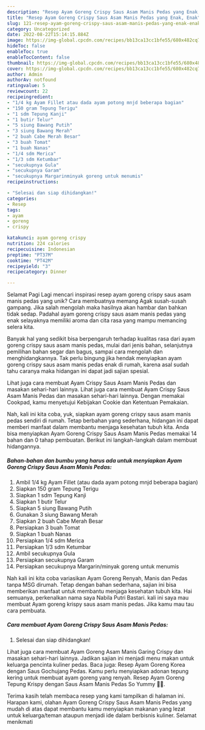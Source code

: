 ```yaml
---
description: "Resep Ayam Goreng Crispy Saus Asam Manis Pedas yang Enak, Enak"
title: "Resep Ayam Goreng Crispy Saus Asam Manis Pedas yang Enak, Enak"
slug: 121-resep-ayam-goreng-crispy-saus-asam-manis-pedas-yang-enak-enak
category: Uncategorized
date: 2022-08-22T15:14:15.884Z
image: https://img-global.cpcdn.com/recipes/bb13ca13cc1bfe55/680x482cq70/ayam-goreng-crispy-saus-asam-manis-pedas-foto-resep-utama.jpg
hideToc: false
enableToc: true
enableTocContent: false
thumbnail: https://img-global.cpcdn.com/recipes/bb13ca13cc1bfe55/680x482cq70/ayam-goreng-crispy-saus-asam-manis-pedas-foto-resep-utama.jpg
cover: https://img-global.cpcdn.com/recipes/bb13ca13cc1bfe55/680x482cq70/ayam-goreng-crispy-saus-asam-manis-pedas-foto-resep-utama.jpg
author: Admin
authorAv: notfound
ratingvalue: 5
reviewcount: 22
recipeingredient:
- "1/4 kg Ayam Fillet atau dada ayam potong mnjd beberapa bagian"
- "150 gram Tepung Terigu"
- "1 sdm Tepung Kanji"
- "1 butir Telur"
- "5 siung Bawang Putih"
- "3 siung Bawang Merah"
- "2 buah Cabe Merah Besar"
- "3 buah Tomat"
- "1 buah Nanas"
- "1/4 sdm Merica"
- "1/3 sdm Ketumbar"
- "secukupnya Gula"
- "secukupnya Garam"
- "secukupnya Margarinminyak goreng untuk menumis"
recipeinstructions:

- "Selesai dan siap dihidangkan!"
categories:
- Resep
tags:
- ayam
- goreng
- crispy

katakunci: ayam goreng crispy 
nutrition: 224 calories
recipecuisine: Indonesian
preptime: "PT37M"
cooktime: "PT42M"
recipeyield: "3"
recipecategory: Dinner

---
```



Selamat Pagi Lagi mencari inspirasi resep ayam goreng crispy saus asam manis pedas yang unik? Cara membuatnya memang Agak susah-susah gampang. Jika salah mengolah maka hasilnya akan hambar dan bahkan tidak sedap. Padahal ayam goreng crispy saus asam manis pedas yang enak selayaknya memiliki aroma dan cita rasa yang mampu memancing selera kita.


Banyak hal yang sedikit bisa berpengaruh terhadap kualitas rasa dari ayam goreng crispy saus asam manis pedas, mulai dari jenis bahan, selanjutnya pemilihan bahan segar dan bagus, sampai cara mengolah dan menghidangkannya. Tak perlu bingung jika hendak menyiapkan ayam goreng crispy saus asam manis pedas enak di rumah, karena asal sudah tahu caranya maka hidangan ini dapat jadi sajian spesial.

Lihat juga cara membuat Ayam Crispy Saus Asam Manis Pedas dan masakan sehari-hari lainnya. Lihat juga cara membuat Ayam Crispy Saus Asam Manis Pedas dan masakan sehari-hari lainnya. Dengan memakai Cookpad, kamu menyetujui Kebijakan Cookie dan Ketentuan Pemakaian.


Nah, kali ini kita coba, yuk, siapkan ayam goreng crispy saus asam manis pedas sendiri di rumah. Tetap berbahan yang sederhana, hidangan ini dapat memberi manfaat dalam membantu menjaga kesehatan tubuh kita. Anda bisa menyiapkan Ayam Goreng Crispy Saus Asam Manis Pedas memakai 14 bahan dan 0 tahap pembuatan. Berikut ini langkah-langkah dalam membuat hidangannya.

<!--inarticleads1-->

##### Bahan-bahan dan bumbu yang harus ada untuk menyiapkan Ayam Goreng Crispy Saus Asam Manis Pedas:

1. Ambil 1/4 kg Ayam Fillet (atau dada ayam potong mnjd beberapa bagian)
1. Siapkan 150 gram Tepung Terigu
1. Siapkan 1 sdm Tepung Kanji
1. Siapkan 1 butir Telur
1. Siapkan 5 siung Bawang Putih
1. Gunakan 3 siung Bawang Merah
1. Siapkan 2 buah Cabe Merah Besar
1. Persiapkan 3 buah Tomat
1. Siapkan 1 buah Nanas
1. Persiapkan 1/4 sdm Merica
1. Persiapkan 1/3 sdm Ketumbar
1. Ambil secukupnya Gula
1. Persiapkan secukupnya Garam
1. Persiapkan secukupnya Margarin/minyak goreng untuk menumis


Nah kali ini kita coba variasikan Ayam Goreng Renyah, Manis dan Pedas tanpa MSG dirumah. Tetap dengan bahan sederhana, sajian ini bisa memberikan manfaat untuk membantu menjaga kesehatan tubuh kita. Hai semuanya, perkenalkan nama saya Nabila Putri Bastari. kali ini saya mau membuat Ayam goreng krispy saus asam manis pedas. Jika kamu mau tau cara pembuata. 

<!--inarticleads2-->

##### Cara membuat Ayam Goreng Crispy Saus Asam Manis Pedas:


1. Selesai dan siap dihidangkan!

Lihat juga cara membuat Ayam Goreng Asam Manis Garing Crispy dan masakan sehari-hari lainnya. Jadikan sajian ini menjadi menu makan untuk keluarga pencinta kuliner pedas. Baca juga: Resep Ayam Goreng Korea dengan Saus Gochujang Pedas. Kamu perlu menyiapkan adonan tepung kering untuk membuat ayam goreng yang renyah. Resep Ayam Goreng Tepung Krispy dengan Saus Asam Manis Pedas So Yummy 🤤🤤. 

Terima kasih telah membaca resep yang kami tampilkan di halaman ini. Harapan kami, olahan Ayam Goreng Crispy Saus Asam Manis Pedas yang mudah di atas dapat membantu kamu menyiapkan makanan yang lezat untuk keluarga/teman ataupun menjadi ide dalam berbisnis kuliner. Selamat menikmati
